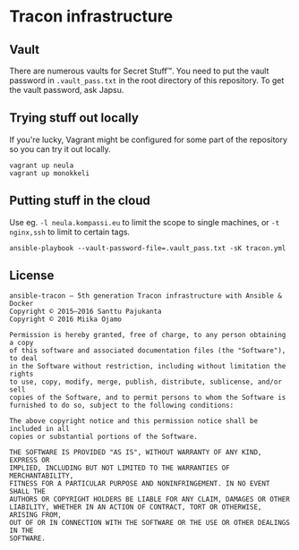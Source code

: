 # Tracon infrastructure

## Vault

There are numerous vaults for Secret Stuff™. You need to put the vault password in `.vault_pass.txt` in the root directory of this repository. To get the vault password, ask Japsu.

## Trying stuff out locally

If you're lucky, Vagrant might be configured for some part of the repository so you can try it out locally.

    vagrant up neula
    vagrant up monokkeli

## Putting stuff in the cloud

Use eg. `-l neula.kompassi.eu` to limit the scope to single machines, or `-t nginx,ssh` to limit to certain tags.

    ansible-playbook --vault-password-file=.vault_pass.txt -sK tracon.yml

## License

    ansible-tracon – 5th generation Tracon infrastructure with Ansible & Docker
    Copyright © 2015–2016 Santtu Pajukanta
    Copyright © 2016 Miika Ojamo

    Permission is hereby granted, free of charge, to any person obtaining a copy
    of this software and associated documentation files (the "Software"), to deal
    in the Software without restriction, including without limitation the rights
    to use, copy, modify, merge, publish, distribute, sublicense, and/or sell
    copies of the Software, and to permit persons to whom the Software is
    furnished to do so, subject to the following conditions:

    The above copyright notice and this permission notice shall be included in all
    copies or substantial portions of the Software.

    THE SOFTWARE IS PROVIDED "AS IS", WITHOUT WARRANTY OF ANY KIND, EXPRESS OR
    IMPLIED, INCLUDING BUT NOT LIMITED TO THE WARRANTIES OF MERCHANTABILITY,
    FITNESS FOR A PARTICULAR PURPOSE AND NONINFRINGEMENT. IN NO EVENT SHALL THE
    AUTHORS OR COPYRIGHT HOLDERS BE LIABLE FOR ANY CLAIM, DAMAGES OR OTHER
    LIABILITY, WHETHER IN AN ACTION OF CONTRACT, TORT OR OTHERWISE, ARISING FROM,
    OUT OF OR IN CONNECTION WITH THE SOFTWARE OR THE USE OR OTHER DEALINGS IN THE
    SOFTWARE.
